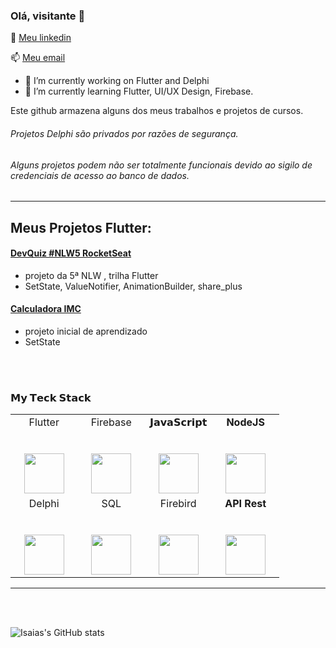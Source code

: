 ### Olá, visitante 👋


💬 [Meu linkedin](https://www.linkedin.com/in/isaias-gon%C3%A7alves-igs/)

📫 [Meu email](mailto:isaiasgoncalves.igs@gmail.com)

- 🔭 I’m currently working on Flutter and Delphi
- 🌱 I’m currently learning Flutter, UI/UX Design, Firebase.

Este github armazena alguns dos meus trabalhos e projetos de cursos.
###### _Projetos Delphi são privados por razões de segurança._
###### _Alguns projetos podem não ser totalmente funcionais devido ao sigilo de credenciais de acesso ao banco de dados._


<hr>

## Meus Projetos Flutter:
#### [DevQuiz #NLW5 RocketSeat](https://github.com/IsaBass/nlw5_devquiz)
- projeto da 5ª NLW , trilha Flutter
- SetState, ValueNotifier, AnimationBuilder, share_plus

#### [Calculadora IMC](https://github.com/IsaBass/calcIMC)
- projeto inicial de aprendizado
- SetState


<br>
<br>

<!--
- Flutter
- Firebase
- JavaScript
- NodeJS
-->

<!--
- Delphi
- SQL
- Firebird
- API Rest
-->

### 𝗠𝘆 𝗧𝗲𝗰𝗸 𝗦𝘁𝗮𝗰𝗸


<table>
  <tbody>
    <tr valign="top">
      <td width="25%" align="center">
        <span>Flutter</span><br><br><br>
        <img height="64px" src="https://vignette.wikia.nocookie.net/google/images/9/98/Images-0.jpeg">
      </td>
      <td width="25%" align="center">
        <span>Firebase</span><br><br><br>
        <img height="64px" src="https://pngpress.com/wp-content/uploads/2020/04/Firebase-Logo-free-png.png">
      </td>
      <td width="25%" align="center">
        <span>𝗝𝗮𝘃𝗮𝗦𝗰𝗿𝗶𝗽𝘁</span><br><br><br>
        <img height="64px" src="https://cdn.svgporn.com/logos/javascript.svg">
      </td>
      <td width="25%" align="center">
        <span><strong>NodeJS</strong>
        </span><br><br><br>
        <img height="64px" src="https://pluspng.com/img-png/nodejs-logo-png-nice-images-collection-node-js-desktop-wallpapers-370.png">
      </td>
     </tr>
    <tr valign="top">
      <td width="25%" align="center">
        <span>Delphi</span><br><br><br>
        <img height="64px" src="https://i1.wp.com/www.adminschoice.com/wp-content/uploads/2018/02/delphi-logo.png">
      </td>
      <td width="25%" align="center">
        <span>SQL</span><br><br><br>
        <img height="64px" src="https://tek4.vn/wp-content/uploads/2018/08/sql-database-icon-logo-design-ui-or-ux-app-vector-17507730.jpg">
      </td>
      <td width="25%" align="center">
        <span>Firebird</span><br><br><br>
        <img height="64px" src="https://upload.wikimedia.org/wikipedia/commons/thumb/8/8e/Firebird_logo.svg/1200px-Firebird_logo.svg.png">
      </td>
      <td width="25%" align="center">
        <span><strong>API Rest</strong>
        </span><br><br><br>
        <img height="64px" src="https://www.flaticon.com/svg/static/icons/svg/103/103093.svg">
      </td>
    </tr>
  </tbody>
</table>

<hr>

<br>
<br>

![Isaias's GitHub stats](https://github-readme-stats.vercel.app/api?username=IsaBass&show_icons=true&theme=algolia)

<!--
**IsaBass/IsaBass** is a ✨ _special_ ✨ repository because its `README.md` (this file) appears on your GitHub profile.

Here are some ideas to get you started:

 
- 👯 I’m looking to collaborate on ...
- 🤔 I’m looking for help with ...
- 💬 Ask me about ...
- 📫 How to reach me: ...
- 😄 Pronouns: ...
- ⚡ Fun fact: ...
-->
